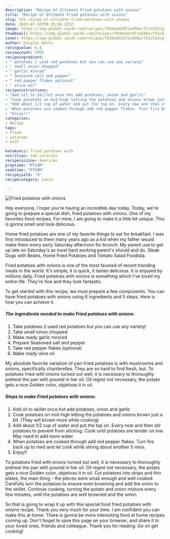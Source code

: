 ```yaml
---
description: "Recipe of Ultimate Fried potatoes with onions"
title: "Recipe of Ultimate Fried potatoes with onions"
slug: 531-recipe-of-ultimate-fried-potatoes-with-onions
date: 2020-07-16T09:26:04.225Z
image: https://img-global.cpcdn.com/recipes/f63beddc072ad90a/751x532cq70/fried-potatoes-with-onions-recipe-main-photo.jpg
thumbnail: https://img-global.cpcdn.com/recipes/f63beddc072ad90a/751x532cq70/fried-potatoes-with-onions-recipe-main-photo.jpg
cover: https://img-global.cpcdn.com/recipes/f63beddc072ad90a/751x532cq70/fried-potatoes-with-onions-recipe-main-photo.jpg
author: Douglas Burns
ratingvalue: 4.4
reviewcount: 2958
recipeingredient:
- " potatoes i used red potatoes but you can use any variety"
- " small onion chopped"
- " garlic minced"
- " Seasoned salt and pepper"
- " red pepper flakes optional"
- " olive oil"
recipeinstructions:
- "Add oil to skillet once hot add potatoes, onion and garlic"
- "Cook potatoes on mid-high letting the potatoes and onions brown just a bit. (They will brown more while cooking)"
- "Add about 1/2 cup of water and put the top on. Every now and then stir potatoes to prevent from sticking. Cook until potatoes are tender on low. May need to add more water."
- "When potatoes are cooked through add red pepper flakes. Turn fire back up to med and let cook while stiring about another 5 mins."
- "Enjoy!!"
categories:
- Recipe
tags:
- fried
- potatoes
- with

katakunci: fried potatoes with 
nutrition: 144 calories
recipecuisine: American
preptime: "PT24M"
cooktime: "PT50M"
recipeyield: "4"
recipecategory: Lunch

---
```



![Fried potatoes with onions](https://img-global.cpcdn.com/recipes/f63beddc072ad90a/751x532cq70/fried-potatoes-with-onions-recipe-main-photo.jpg)

Hey everyone, I hope you're having an incredible day today. Today, we're going to prepare a special dish, fried potatoes with onions. One of my favorites food recipes. For mine, I am going to make it a little bit unique. This is gonna smell and look delicious.

Home fried potatoes are one of my favorite things to eat for breakfast. I was first introduced to them many years ago as a kid when my father would make them every early Saturday afternoon for brunch. My parent use to get up late on Saturday&#39;s as most hard working parent&#39;s should and do. Steak Dogs with Beans, Home Fried Potatoes and Tomato Salad Foodista.

Fried potatoes with onions is one of the most favored of recent trending meals in the world. It's simple, it is quick, it tastes delicious. It is enjoyed by millions daily. Fried potatoes with onions is something which I've loved my entire life. They're fine and they look fantastic.


To get started with this recipe, we must prepare a few components. You can have fried potatoes with onions using 6 ingredients and 5 steps. Here is how you can achieve it.

<!--inarticleads1-->

##### The ingredients needed to make Fried potatoes with onions:

1. Take  potatoes (i used red potatoes but you can use any variety)
1. Take  small onion chopped
1. Make ready  garlic minced
1. Prepare  Seasoned salt and pepper
1. Take  red pepper flakes (optional)
1. Make ready  olive oil


My absolute favorite variation of pan-fried potatoes is with mushrooms and onions, specifically chanterelles. They are so hard to find fresh, but. To potatoes fried with onions turned out well, it is necessary to thoroughly preheat the pan with poured in her oil. Oil regret not necessary, the potato gets a nice Golden color, objetivas it in oil. 

<!--inarticleads2-->

##### Steps to make Fried potatoes with onions:

1. Add oil to skillet once hot add potatoes, onion and garlic
1. Cook potatoes on mid-high letting the potatoes and onions brown just a bit. (They will brown more while cooking)
1. Add about 1/2 cup of water and put the top on. Every now and then stir potatoes to prevent from sticking. Cook until potatoes are tender on low. May need to add more water.
1. When potatoes are cooked through add red pepper flakes. Turn fire back up to med and let cook while stiring about another 5 mins.
1. Enjoy!!


To potatoes fried with onions turned out well, it is necessary to thoroughly preheat the pan with poured in her oil. Oil regret not necessary, the potato gets a nice Golden color, objetivas it in oil. Cut potatoes into strips and thin plates, the main thing - the pieces were small enough and well cooked. Carefully turn the potatoes to ensure even browning and add the onion to the skillet. Continue cooking, turning the potato and onion mixture every few minutes, until the potatoes are well browned and the onion. 

So that is going to wrap it up with this special food fried potatoes with onions recipe. Thank you very much for your time. I am confident you can make this at home. There is gonna be more interesting food at home recipes coming up. Don't forget to save this page on your browser, and share it to your loved ones, friends and colleague. Thank you for reading. Go on get cooking!
